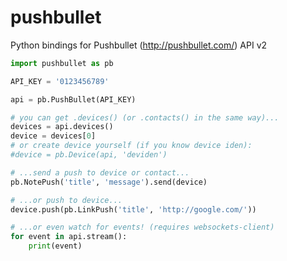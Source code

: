 pushbullet
==========

Python bindings for Pushbullet (http://pushbullet.com/) API v2

```python
import pushbullet as pb

API_KEY = '0123456789'

api = pb.PushBullet(API_KEY)

# you can get .devices() (or .contacts() in the same way)...
devices = api.devices()
device = devices[0]
# or create device yourself (if you know device iden):
#device = pb.Device(api, 'deviden')

# ...send a push to device or contact...
pb.NotePush('title', 'message').send(device)

# ...or push to device...
device.push(pb.LinkPush('title', 'http://google.com/'))

# ...or even watch for events! (requires websockets-client)
for event in api.stream():
    print(event)
```
